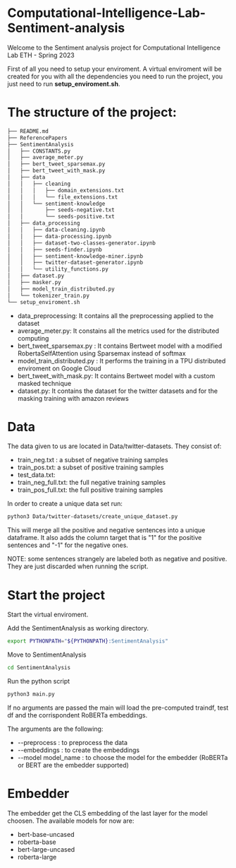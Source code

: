 # Computational-Intelligence-Lab-Sentiment-analysis
Welcome to the Sentiment analysis project for Computational Intelligence Lab ETH - Spring 2023

First of all you need to setup your enviroment. A virtual enviroment will be created for you with all the dependencies you need to run the project, you just need to run **setup_enviroment.sh**.

# The structure of the project:
```bash
├── README.md
├── ReferencePapers
├── SentimentAnalysis
│   ├── CONSTANTS.py
│   ├── average_meter.py
│   ├── bert_tweet_sparsemax.py
│   ├── bert_tweet_with_mask.py
│   ├── data
│   │   ├── cleaning
│   │   │   ├── domain_extensions.txt
│   │   │   └── file_extensions.txt
│   │   └── sentiment-knowledge
│   │       ├── seeds-negative.txt
│   │       └── seeds-positive.txt
│   ├── data_processing
│   │   ├── data-cleaning.ipynb
│   │   ├── data-processing.ipynb
│   │   ├── dataset-two-classes-generator.ipynb
│   │   ├── seeds-finder.ipynb
│   │   ├── sentiment-knowledge-miner.ipynb
│   │   ├── twitter-dataset-generator.ipynb
│   │   └── utility_functions.py
│   ├── dataset.py
│   ├── masker.py
│   ├── model_train_distributed.py
│   └── tokenizer_train.py
└── setup_enviroment.sh
```

- data_preprocessing: It contains all the preprocessing applied to the dataset
- average_meter.py: It constains all the metrics used for the distributed computing
- bert_tweet_sparsemax.py : It contains Bertweet model with a modified RobertaSelfAttention using Sparsemax instead of softmax
- model_train_distributed.py : It performs the training in a TPU distributed enviroment on Google Cloud
- bert_tweet_with_mask.py: It contains Bertweet model with a custom masked technique
- dataset.py: It contains the dataset for the twitter datasets and for the masking training with amazon reviews 

# Data
The data given to us are located in Data/twitter-datasets. They consist of:
- train_neg.txt :  a subset of negative training samples
- train_pos.txt: a subset of positive training samples
- test_data.txt:
- train_neg_full.txt: the full negative training samples
- train_pos_full.txt: the full positive training samples

In order to create a unique data set run:

```bash
python3 Data/twitter-datasets/create_unique_dataset.py
```

This will merge all the positive and negative sentences into a unique dataframe. It also adds the column target that is "1" for the positive sentences and "-1" for the negative ones.

NOTE: some sentences strangely are labeled both as negative and positive. They are just discarded when running the script.

# Start the project
Start the virtual enviroment.

Add the SentimentAnalysis as working directory.

```bash
export PYTHONPATH="${PYTHONPATH}:SentimentAnalysis" 
```

Move to SentimentAnalysis

```bash
cd SentimentAnalysis 
```

Run the python script

```bash
python3 main.py
```
If no arguments are passed the main will load the pre-computed traindf, test df and the corrispondent RoBERTa embeddings.

The arguments are the following:

- --preprocess : to preprocess the data
- --embeddings : to create the embeddings
- --model model_name : to choose the model for the embedder (RoBERTa or BERT are the embedder supported)

# Embedder
The embedder get the CLS embedding of the last layer for the model choosen. The available models for now are:

- bert-base-uncased
- roberta-base
- bert-large-uncased
- roberta-large

